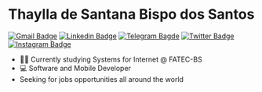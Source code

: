 # Thaylla de Santana Bispo dos Santos
[![Gmail Badge](https://img.shields.io/badge/-thaylla.santana.ti@gmail.com-ff1c51?style=flat-square&logo=Gmail&logoColor=white&link=mailto:thaylla.santana.ti@gmail.com)](mailto:thaylla.santana.ti@gmail.com) [![Linkedin Badge](https://img.shields.io/badge/-Thaylla%20Santana%20Bispo%20dos%20Santos-3352ff?style=flat-square&logo=Linkedin&logoColor=white&link=https://www.linkedin.com/in/thaylla-de-santana-bispo-dos-santos-894b42236/)](https://www.linkedin.com/in/thaylla-de-santana-bispo-dos-santos-894b42236/) [![Telegram Bagde](https://img.shields.io/badge/-@thaylladesantanabispodossantos-2CA5E0?style=flat-square&logo=Telegram&logoColor=white&link=https://t.me/thaylladesantanabispodossantos)](https://t.me/thaylladesantanabispodossantos) [![Twitter Badge](https://img.shields.io/badge/-@ThayllaSantTI-1DA1F2?style=flat-square&logo=Twitter&logoColor=white&link=https://twitter.com/ThayllaSantTI)](https://twitter.com/ThayllaSantTI) [![Instagram Badge](https://img.shields.io/badge/-thaylla.sant.ti-E4405F?style=flat-square&logo=instagram&logoColor=white&link=https://www.instagram.com/thaylla.sant.ti)](https://www.instagram.com/thaylla.sant.ti)

- 👨‍💻 Currently studying Systems for Internet @ FATEC-BS 
- 💻 Software and Mobile Developer
- Seeking for jobs opportunities all around the world
